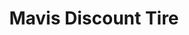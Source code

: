 ---
title: "Mavis Discount Tire"
url: /rochester/mavis-discount-tire-mount-hope-avenue/
shop: tyres
---